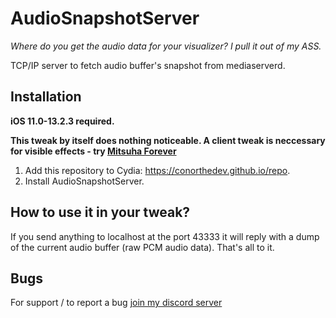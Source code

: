 # AudioSnapshotServer

*Where do you get the audio data for your visualizer? I pull it out of my ASS.*

TCP/IP server to fetch audio buffer's snapshot from mediaserverd.

## Installation

**iOS 11.0-13.2.3 required.**

**This tweak by itself does nothing noticeable. A client tweak is neccessary for visible effects - try [Mitsuha Forever](https://github.com/ConorTheDev/MitsuhaForever/)**

1. Add this repository to Cydia: https://conorthedev.github.io/repo.
2. Install AudioSnapshotServer.

## How to use it in your tweak?

If you send anything to localhost at the port 43333 it will reply with a dump of the current audio buffer (raw PCM audio data). That's all to it.

## Bugs

For support / to report a bug [join my discord server](https://oh-my-god.wtf/conorthedev)
